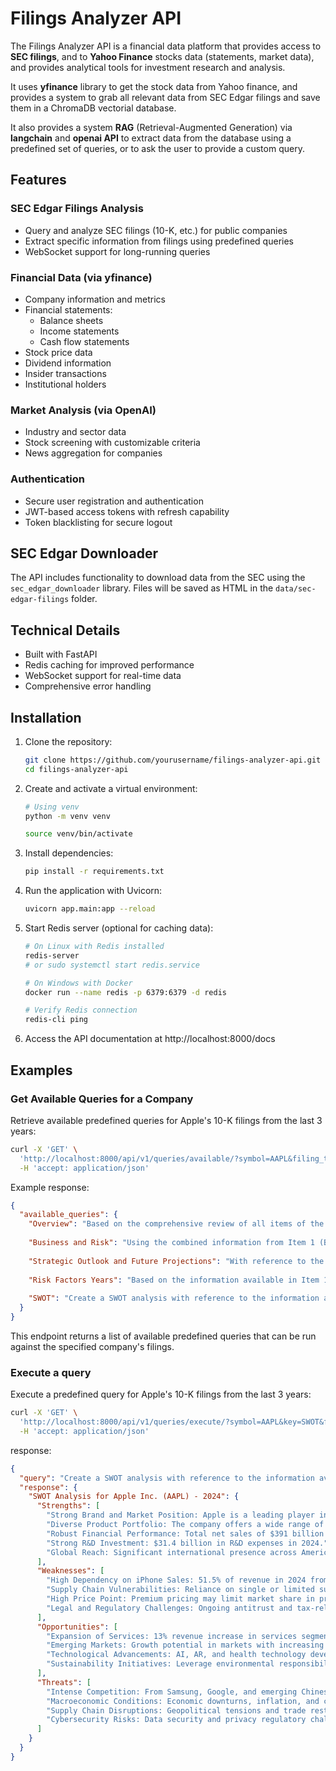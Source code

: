 # Filings Analyzer API

The Filings Analyzer API is a financial data platform that provides access to **SEC filings**, and to **Yahoo Finance** stocks data (statements, market data), and provides analytical tools for investment research and analysis.

It uses **yfinance** library to get the stock data from Yahoo finance, and 
provides a system to grab all relevant data from SEC Edgar filings and save them in a ChromaDB vectorial database.  

It also provides a system **RAG** (Retrieval-Augmented Generation) via **langchain** and **openai API** to extract data from the database using a predefined set of queries, or to ask the user to provide a custom query.


## Features

### SEC Edgar Filings Analysis
- Query and analyze SEC filings (10-K, etc.) for public companies
- Extract specific information from filings using predefined queries
- WebSocket support for long-running queries

### Financial Data (via yfinance)
- Company information and metrics
- Financial statements:
  - Balance sheets
  - Income statements
  - Cash flow statements
- Stock price data
- Dividend information
- Insider transactions
- Institutional holders

### Market Analysis (via OpenAI)
- Industry and sector data
- Stock screening with customizable criteria
- News aggregation for companies

### Authentication
- Secure user registration and authentication
- JWT-based access tokens with refresh capability
- Token blacklisting for secure logout

## SEC Edgar Downloader

The API includes functionality to download data from the SEC using the `sec_edgar_downloader` library.
Files will be saved as HTML in the `data/sec-edgar-filings` folder.

## Technical Details
- Built with FastAPI
- Redis caching for improved performance
- WebSocket support for real-time data
- Comprehensive error handling

## Installation

1. Clone the repository:
   ```bash
   git clone https://github.com/yourusername/filings-analyzer-api.git
   cd filings-analyzer-api
   ```

2. Create and activate a virtual environment:
   ```bash
   # Using venv
   python -m venv venv
   
   source venv/bin/activate
   ```

3. Install dependencies:
   ```bash
   pip install -r requirements.txt
   ```

4. Run the application with Uvicorn:
   ```bash
   uvicorn app.main:app --reload
   ```

5. Start Redis server (optional for caching data):
   ```bash
   # On Linux with Redis installed
   redis-server 
   # or sudo systemctl start redis.service
   
   # On Windows with Docker
   docker run --name redis -p 6379:6379 -d redis
   
   # Verify Redis connection
   redis-cli ping

6. Access the API documentation at http://localhost:8000/docs


## Examples 

### Get Available Queries for a Company

Retrieve available predefined queries for Apple's 10-K filings from the last 3 years:

```bash
curl -X 'GET' \
  'http://localhost:8000/api/v1/queries/available/?symbol=AAPL&filing_type=10-K&num_years=3' \
  -H 'accept: application/json'
```

Example response:

```json
{
  "available_queries": {
    "Overview": "Based on the comprehensive review of all items of the latest year 2024 of 10-K filing of AAPL, identify and analyze three positive and three negative aspects regarding the company's prospects...",
    
    "Business and Risk": "Using the combined information from Item 1 (Business Overview), Item 1A (Risk Factors), Item 7 (Management's Discussion and Analysis), Item 7A (Quantitative and Qualitative Disclosures About Market Risk), and Item 8 (Financial Statements) from the latest 10-K filing of AAPL, perform a detailed analysis...",
    
    "Strategic Outlook and Future Projections": "With reference to the information available in Item 1 (Business Overview), Item 1A (Risk Factors), Item 7 (Management's Discussion and Analysis), Item 7A (Quantitative and Qualitative Disclosures About Market Risk), and Item 8 (Financial Statements) of {self.symbol}'s recent 10-K filing, synthesize a strategic report...",
    
    "Risk Factors Years": "Based on the information available in Item 1A (Risk Factors) and Item 7A (Quantitative and Qualitative Disclosures About Market Risk) of 10-K filings of AAPL for last year (2024), Provide a structured analysis how risks have changed and what impacts they have had over the years...",
    
    "SWOT": "Create a SWOT analysis with reference to the information available in Item 1 (Business Overview) and Item 1A (Risk Factors) and Item 7 (Management's Discussion and Analysis) and Item 7A (Quantitative and Qualitative Disclosures About Market Risk) and Item 8 (Financial Statements) of 2024 for AAPL's 10-K filing"
  }
}
```

This endpoint returns a list of available predefined queries that can be run against the specified company's filings.


### Execute a query

Execute a predefined query for Apple's 10-K filings from the last 3 years:

```bash
curl -X 'GET' \
  'http://localhost:8000/api/v1/queries/execute/?symbol=AAPL&key=SWOT&filing_type=10-K&save_to_txt=true&num_years=3' \
  -H 'accept: application/json'
```

response: 

```json
{
  "query": "Create a SWOT analysis with reference to the information available in Item 1 (Business Overview) and Item 1A (Risk Factors) and Item 7 (Management's Discussion and Analysis) and Item 7A (Quantitative and Qualitative Disclosures About Market Risk) and Item 8 (Financial Statements) of 2024 for AAPL's 10-K filing",
  "response": {
    "SWOT Analysis for Apple Inc. (AAPL) - 2024": {
      "Strengths": [
        "Strong Brand and Market Position: Apple is a leading player in the technology sector, known for its innovative products such as the iPhone, Mac, iPad, and wearables. The brand loyalty and premium pricing strategy contribute to its strong market position.",
        "Diverse Product Portfolio: The company offers a wide range of products and services, including hardware, wearables, and services.",
        "Robust Financial Performance: Total net sales of $391 billion in 2024, with 46.2% gross margin and $140.8 billion cash reserve.",
        "Strong R&D Investment: $31.4 billion in R&D expenses in 2024.",
        "Global Reach: Significant international presence across Americas, Europe, Greater China, Japan, and Rest of Asia Pacific."
      ],
      "Weaknesses": [
        "High Dependency on iPhone Sales: 51.5% of revenue in 2024 from iPhone sales.",
        "Supply Chain Vulnerabilities: Reliance on single or limited suppliers.",
        "High Price Point: Premium pricing may limit market share in price-sensitive segments.",
        "Legal and Regulatory Challenges: Ongoing antitrust and tax-related issues."
      ],
      "Opportunities": [
        "Expansion of Services: 13% revenue increase in services segment in 2024.",
        "Emerging Markets: Growth potential in markets with increasing smartphone penetration.",
        "Technological Advancements: AI, AR, and health technology developments.",
        "Sustainability Initiatives: Leverage environmental responsibility for brand enhancement."
      ],
      "Threats": [
        "Intense Competition: From Samsung, Google, and emerging Chinese brands.",
        "Macroeconomic Conditions: Economic downturns, inflation, and currency fluctuations.",
        "Supply Chain Disruptions: Geopolitical tensions and trade restrictions.",
        "Cybersecurity Risks: Data security and privacy regulatory challenges."
      ]
    }
  }
}
```
